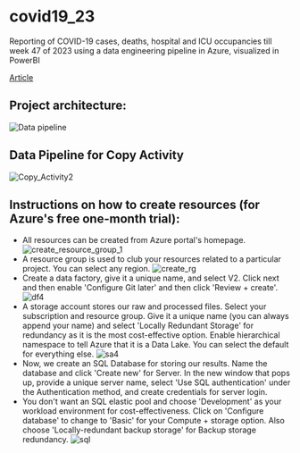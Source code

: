 # covid19_23
Reporting of COVID-19 cases, deaths, hospital and ICU occupancies till week 47 of 2023 using a data engineering pipeline in Azure, visualized in PowerBI

[Article](https://www.linkedin.com/pulse/data-engineering-pipeline-azure-factory-covid-19-project-sahoo-er4he/)
## Project architecture:
![Data pipeline](https://github.com/SidEnigma/covid19_23/assets/19359983/3f6814c9-b9b1-44ec-b516-45510982dda6)
## Data Pipeline for Copy Activity
![Copy_Activity2](https://github.com/SidEnigma/covid19_23/assets/19359983/1b4896f9-72ae-4ff3-9e34-708757f2a73b)
## Instructions on how to create resources (for Azure's free one-month trial):
- All resources can be created from Azure portal's homepage.
![create_resource_group_1](https://github.com/SidEnigma/covid19_23/assets/19359983/19d9270e-28a6-4213-9012-dfa11a4ae6a2)
- A resource group is used to club your resources related to a particular project. You can select any region.
![create_rg](https://github.com/SidEnigma/covid19_23/assets/19359983/3050d12d-70a1-451e-b9d1-58768990ebad)
- Create a data factory, give it a unique name, and select V2. Click next and then enable 'Configure Git later' and then click 'Review + create'. 
![df4](https://github.com/SidEnigma/covid19_23/assets/19359983/7982de68-8f3a-4573-856c-71375fbb4c3f)
- A storage account stores our raw and processed files. Select your subscription and resource group. Give it a unique name (you can always append your name) and select 'Locally Redundant Storage' for redundancy as it is the most cost-effective option. Enable hierarchical namespace to tell Azure that it is a Data Lake. You can select the default for everything else.
![sa4](https://github.com/SidEnigma/covid19_23/assets/19359983/d7cc9bdf-a752-45f1-8fa1-a839f542bc6c)
- Now, we create an SQL Database for storing our results. Name the database and click 'Create new' for Server. In the new window that pops up, provide a unique server name, select 'Use SQL authentication' under the Authentication method, and create credentials for server login.
- You don't want an SQL elastic pool and choose 'Development' as your workload environment for cost-effectiveness. Click on 'Configure database' to change to 'Basic' for your Compute + storage option. Also choose 'Locally-redundant backup storage' for Backup storage redundancy.
![sql](https://github.com/SidEnigma/covid19_23/assets/19359983/e22af164-6869-43ea-8c50-94af3f114aa6)

